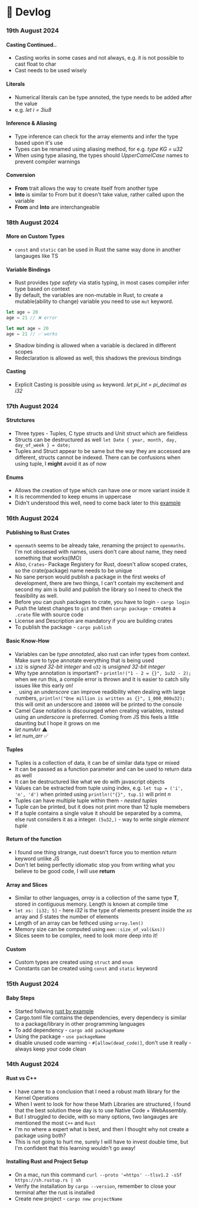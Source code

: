 # 🎥 Devlog

### 19th August 2024

#### Casting Continued..
- Casting works in some cases and not always, e.g. it is not possible to cast float to char
- Cast needs to be used wisely

#### Literals
- Numerical literals can be type annoted, the type needs to be added after the value
- e.g. *let i = 3iu8*

#### Inference & Aliasing
- Type inference can check for the array elements and infer the type based upon it's use
- Types can be renamed using aliasing method, for e.g. *type KG = u32*
- When using type aliasing, the types should *UpperCamelCase* names to prevent compiler warnings

#### Conversion
- **From** trait allows the way to create itself from another type
- **Into** is similar to From but it doesn't take value, rather called upon the variable
- **From** and **Into** are interchangeable

### 18th August 2024

#### More on Custom Types
- `const` and `static` can be used in Rust the same way done in another langauges like TS

#### Variable Bindings
- Rust provides *type safety* via statis typing, in most cases compiler infer type based on context
- By default, the variables are non-mutable in Rust, to create a mutable(ability to change) variable you need to use `mut` keyword.
```rust
let age = 20
age = 21 // ❌ error

let mut age = 20
age = 21 // ✅ works
```
- Shadow binding is allowed when a variable is declared in different scopes
- Redeclaration is allowed as well, this shadows the previous bindings

#### Casting
- Explicit Casting is possible using `as` keyword. *let pi_int = pi_decimal as i32*

### 17th August 2024

#### Strutctures
- Three types - Tuples, C type structs and Unit struct which are fieldless
- Structs can be destructured as well `let Date { year, month, day, day_of_week } = date;`
- Tuples and Struct appear to be same but the way they are accessed are different, structs cannot be indexed. There can be confusions when using tuple, I **might** avoid it as of now

#### Enums
- Allows the creation of type which can have one or more variant inside it
- It is recommended to keep enums in uppercase
- Didn't understood this well, need to come back later to this [example](https://doc.rust-lang.org/rust-by-example/custom_types/enum/testcase_linked_list.html)

### 16th August 2024

#### Publishing to Rust Crates
- `openmath` seems to be already take, renaming the project to `openmaths`. I'm not obssesed with names, users don't care about name, they need something that works(IMO)
- Also, `Crates`- Package Registery for Rust, doesn't allow scoped crates, so the crate(package) name needs to be unique 
- No sane person would publish a package in the first weeks of development, there are two things, I can't contain my excitement and second my aim is build and publish the library so I need to check the feasibility as well.
- Before you can push packages to crate, you have to login - `cargo login`
- Push the latest changes to `git` and then `cargo package` - creates a `.crate` file with source code 
- License and Description are mandatory if you are building crates
- To publish the package - `cargo publish`

#### Basic Know-How
- Variables can be *type annotated*, also rust can infer types from context. Make sure to type annotate everything that is being used
-  `i32` is *signed 32-bit integer* and `u32` is *unsigned 32-bit integer*
- Why type annotation is important? - `println!("1 - 2 = {}", 1u32 - 2);` when we run this, a compile error is thrown and it is easier to catch silly issues like this early on!
- `_` using an *underscore* can improve readibility when dealing with large numbers, `println!("One million is written as {}", 1_000_000u32);` this will omit an underscore and `100000` will be printed to the console
- Camel Case notation is discouraged when creating variables, instead using an *underscore* is preferrred. Coming from JS this feels a little daunting but I hope it grows on me
- *let numArr* ⚠️
- *let num_arr* ✅

#### Tuples
- Tuples is a collection of data, it can be of similar data type or mixed
- It can be passed as a function parameter and can be used to return data as well
- It can be destructured like what we do with javascript objects
- Values can be extracted from tuple using index, e.g. `let tup = ('i', 'n', 'd')` when printed using `println!("{}", tup.1)` will print *n*
- Tuples can have multiple tuple within them - *nested tuples*
- Tuple can be printed, but it does not print more than 12 tuple memebers
- If a tuple contains a single value it should be separated by a comma, else rust considers it as a integer. `(5u32,)` - way to write *single element tuple*

#### Return of the function
- I found one thing strange, rust doesn't force you to mention *return* keyword unlike JS
- Don't let being perfectly idiomatic stop you from writing what you believe to be good code, I will use **return**

#### Array and Slices
- Similar to other languages, *array* is a collection of the same type **T**, stored in contiguous memory. Length is known at compile time
- `let xs: [i32; 5]` - here *i32* is the type of elements present inside the *xs* array and *5* states the number of elements
- Length of an array can be fethced using `array.len()`
- Memory size can be computed using `mem::size_of_val(&xs))`
- Slices seem to be complex, need to look more deep into it!

#### Custom
- Custom types are created using `struct` and `enum`
- Constants can be created using `const` and `static` keyword

### 15th August 2024

#### Baby Steps

* Started follwing [rust by example](https://doc.rust-lang.org/rust-by-example/)
* Cargo.toml file contains the dependencies, every dependecy is similar to a package/library in other programming languages
* To add dependency - `cargo add packageName`
* Using the package - `use packageName`
* disable unused code warning - `#[allow(dead_code)]`, don't use it really - always keep your code clean

### 14th August 2024

#### Rust vs C++

* I have came to a conclusion that I need a robust math library for the Kernel Operations
* When I went to look for how these Math Libraries are structured, I found that the best solution these day is to use Native Code + WebAssembly.
* But I struggled to decide, with so many options, two langauges are mentioned the most `C++` and `Rust`
* I'm no where a expert what is best, and then I thought why not create a package using both?
* This is not going to hurt me, surely I will have to invest double time, but I'm confident that this learning wouldn't go away!

#### Installing Rust and Project Setup

* On a mac, run this command `curl --proto '=https' --tlsv1.2 -sSf https://sh.rustup.rs | sh`
* Verify the installation by `cargo --version`, remember to close your terminal after the rust is installed
* Create new project - `cargo new projectName`
